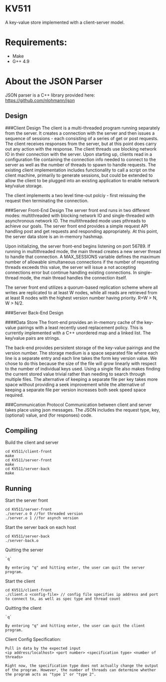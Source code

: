 # KV511
A key-value store implemented with a client-server model.

# Requirements:
- Make
- G++ 4.9

# About the JSON Parser
JSON parser is a C++ library provided here: https://github.com/nlohmann/json

## Design
###Client Design
The client is a multi-threaded program running separately from the server. It creates a connection with the server and then issues a sequence of sessions - each consisting of a series of get or post requests. The client receives responses from the server, but at this point does carry out any action with the response. The client threads use blocking network IO in their connection with the server.
Upon starting up, clients read in a configuration file containing the connection info needed to connect to the server as well as the number of threads to spawn to handle requests. The existing client implementation includes functionality to call a script on the client machine, primarily to generate sessions, but could be extended to allow the client to be plugged into an existing application to enable network key/value storage.

The client implements a two level time-out polciy - first reissuing the request then terminating the connection.

###Server Front-End Design
The server front end runs in two different modes: multithreaded with blocking network IO and single-threaded with asynchronous network IO. The multithreaded mode uses pthreads to achieve our goals. The server front end provides a simple request API handling post and get requests and responding appropriately. At this point, the server data store is an in-memory hashmap.

Upon initializing, the server front-end begins listening on port 56789. If running in multithreaded mode, the main thread creates a new server thread to handle that connection. A MAX_SESSIONS variable defines the maximum number of allowable simultaneous connections if the number of requesting threads exceeds this value, the server will issue a not accepting connections error but continue handling existing connections. In single-thread mode, the main thread handles the connection itself.

The server front end utilizes a quorum-based replication scheme where all writes are replicated to at least W nodes, while all reads are retrieved from at least R nodes with the highest version number having priority. R+W > N, W > N/2.

###Server Back-End Design


####Data Store
The front-end provides an in-memory cache of the key-value pairings with a least recently used replacement policy. This is currently implemented with a C++ unordered map and a linked list. The key/value pairs are strings.

The back-end provides persistent storage of the key-value pairings and the version number. The storage medium is a space separated file where each line is a separate entry and each line takes the form key version value. We chose to do this because the size of the file will grow linearly with respect to the number of individual keys used. Using a single file also makes finding the current stored value trivial rather than needing to search through multiple files. The alternative of keeping a separate file per key takes more space without providing a seek improvement while the alternative of keeping a separate file per version increases both seek speed space required.

###Communication Protocol
Communication between client and server takes place using json messages. The JSON includes the request type, key, (optional) value, and (for responses) code.

## Compiling
Build the client and server

~~~
cd KV511/client-front
make
cd KV511/server-front
make
cd KV511/server-back
make
~~~
## Running
Start the server front

~~~
cd KV511/server-front
./server.o 0 //for threaded version
./server.o 1 //for asynch version
~~~

 Start the server back on each host
 ~~~
cd KV511/server-back
./server-back.o
~~~


Quitting the server

~~~
`q`

By entering "q" and hitting enter, the user can quit the server program.
~~~

Start the client

~~~
cd KV511/client-front
./client.o <config-file> // config file specifies ip address and port to connect to, as well as spec type and thread count
~~~

Quitting the client

~~~
`q`

By entering "q" and hitting enter, the user can quit the client program.
~~~

Client Config Specification:

~~~
Pull in data by the expected input
<ip address/localhost> <port number> <specification type> <number of threads>

Right now, the specification type does not actually change the output of the program. However, the number of threads can determine whether the program acts as "type 1" or "type 2".
~~~
